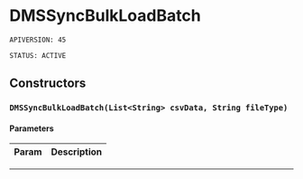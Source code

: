 # DMSSyncBulkLoadBatch

`APIVERSION: 45`

`STATUS: ACTIVE`
## Constructors
### `DMSSyncBulkLoadBatch(List<String> csvData, String fileType)`
#### Parameters
|Param|Description|
|---|---|

---
